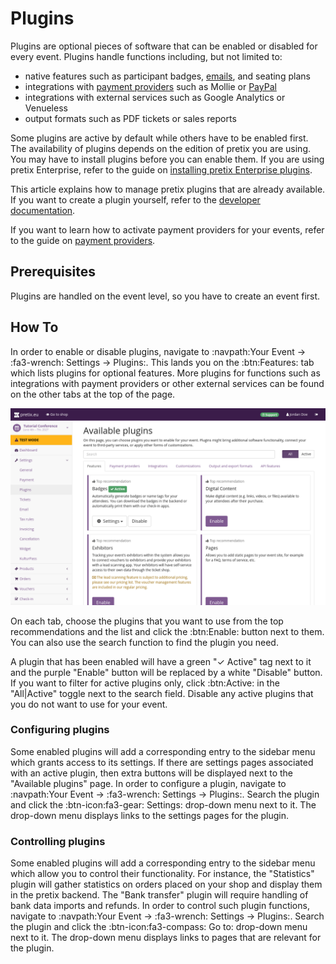 # Plugins

Plugins are optional pieces of software that can be enabled or disabled for every event. 
Plugins handle functions including, but not limited to: 

 - native features such as participant badges, [emails](../email.md), and seating plans
 - integrations with [payment providers](../payment/index.md) such as Mollie or [PayPal](../payment/paypal.md)
 - integrations with external services such as Google Analytics or Venueless 
 - output formats such as PDF tickets or sales reports 

Some plugins are active by default while others have to be enabled first. 
The availability of plugins depends on the edition of pretix you are using. 
You may have to install plugins before you can enable them. 
If you are using pretix Enterprise, refer to the guide on [installing pretix Enterprise plugins](../../self-hosting/installation/enterprise.md). 

This article explains how to manage pretix plugins that are already available. 
If you want to create a plugin yourself, refer to the [developer documentation](https://docs.pretix.eu/dev/).

If you want to learn how to activate payment providers for your events, refer to the guide on [payment providers](../payment/index.md). 

## Prerequisites 

Plugins are handled on the event level, so you have to create an event first. 

## How To 

In order to enable or disable plugins, navigate to :navpath:Your Event → :fa3-wrench: Settings → Plugins:. 
This lands you on the :btn:Features: tab which lists plugins for optional features. 
More plugins for functions such as integrations with payment providers or other external services can be found on the other tabs at the top of the page. 

![Available plugins page, the 'features' tab is open. Top recommendations Badges, Digital Content, Exhibitors and Pages are displayed. Badges is active and has buttons for settings and disabling the plugin.](../../assets/screens/plugins/available.png "Plugins Features top recommendations")

On each tab, choose the plugins that you want to use from the top recommendations and the list and click the :btn:Enable: button next to them. 
You can also use the search function to find the plugin you need. 

A plugin that has been enabled will have a green "✓ Active" tag next to it and the purple "Enable" button will be replaced by a white "Disable" button. 
If you want to filter for active plugins only, click :btn:Active: in the "All|Active" toggle next to the search field. 
Disable any active plugins that you do not want to use for your event. 

### Configuring plugins 

Some enabled plugins will add a corresponding entry to the sidebar menu which grants access to its settings. 
If there are settings pages associated with an active plugin, then extra buttons will be displayed next to the "Available plugins" page. 
In order to configure a plugin, navigate to :navpath:Your Event → :fa3-wrench: Settings → Plugins:. 
Search the plugin and click the :btn-icon:fa3-gear: Settings: drop-down menu next to it. 
The drop-down menu displays links to the settings pages for the plugin. 

### Controlling plugins 

Some enabled plugins will add a corresponding entry to the sidebar menu which allow you to control their functionality. 
For instance, the "Statistics" plugin will gather statistics on orders placed on your shop and display them in the pretix backend. 
The "Bank transfer" plugin will require handling of bank data imports and refunds. 
In order to control such plugin functions, navigate to :navpath:Your Event → :fa3-wrench: Settings → Plugins:. 
Search the plugin and click the :btn-icon:fa3-compass: Go to: drop-down menu next to it. 
The drop-down menu displays links to pages that are relevant for the plugin. 